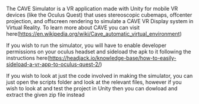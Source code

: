 The CAVE Simulator is a VR application made with Unity for mobile VR devices (like the Oculus Quest) that uses stereoscopic cubemaps, offcenter projection, and offscreen rendering to simulate a CAVE VR Display system in Virtual Reality. To learn more about CAVE you can visit here(https://en.wikipedia.org/wiki/Cave_automatic_virtual_environment)

If you wish to run the simulator, you will have to enable developer permissions on your oculus headset and sideload the apk to it following the instructions here(https://headjack.io/knowledge-base/how-to-easily-sideload-a-vr-app-to-oculus-quest-2/)

If you wish to look at just the code involved in making the simulator, you can just open the scripts folder and look at the relevant files,
however if you wish to look at and test the project in Unity then you can dowload and extract the given zip file instead 
